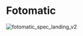 # Fotomatic
![fotomatic_spec_landing_v2](https://user-images.githubusercontent.com/74394547/174483612-913eec74-c8fc-448b-918d-b47f0d0dfe29.png)
